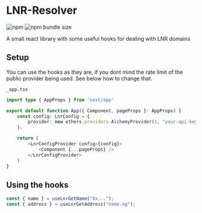 # LNR-Resolver

![npm](https://img.shields.io/npm/v/lnrjs)
![npm bundle size](https://img.shields.io/bundlephobia/min/lnrjs)

A small react library with some useful hooks for dealing with LNR domains  

## Setup

You can use the hooks as they are, if you dont mind the rate limit of the  
public provider being used. See below how to change that.  

`_app.tsx`
```typescript
import type { AppProps } from 'next/app'

export default function App({ Component, pageProps }: AppProps) {
    const config: LnrConfig = {
        provider: new ethers.providers.AlchemyProvider(1, "your-api-key")
    };

    return (
        <LnrConfigProvider config={config}>
            <Component {...pageProps} />
        </LnrConfigProvider>
    )
}
```

## Using the hooks


```typescript
const { name } = useLnrGetName("0x...");
const { address } = useLnrGetAddress("name.og");
```
